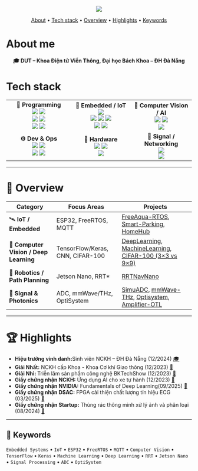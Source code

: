<!-- ====================== HEADER ====================== -->
<p align="center">
  <img src="https://readme-typing-svg.herokuapp.com/?font=Righteous&size=34&center=true&vCenter=true&width=1000&height=70&duration=3000&lines=Hi+There!+👋;+I'm+Ba+Thanh;Electronics+and+Telecommunications+Engineering" />
</p>

<p align="center">
  <a href="#about-me">About</a> •
  <a href="#tech-stack">Tech stack</a> •
  <a href="#overview">Overview</a> •
  <a href="#Highlights">Highlights</a> •
  <a href="#keywords">Keywords</a>
</p>

<!-- ====================== ABOUT ====================== -->
<h1 id="about-me">About me</h1>

<p align="center"><b>🎓 DUT – Khoa Điện tử Viễn Thông, Đại học Bách Khoa – ĐH Đà Nẵng</b></p>

<!-- ====================== TECH STACK ====================== -->
<h1 id="tech-stack">Tech stack</h1>

<table>
  <tr>
    <td align="center" width="300">
      <b>🧠 Programming</b><br/>
      <img src="https://img.shields.io/badge/C++-00599C?style=for-the-badge&logo=cplusplus&logoColor=white" />
      <img src="https://img.shields.io/badge/Python-3776AB?style=for-the-badge&logo=python&logoColor=white" /><br/>
      <img src="https://img.shields.io/badge/MATLAB-%20?style=for-the-badge&logo=mathworks&logoColor=white&labelColor=0076A8&color=FF8C00" />
      <img src="https://img.shields.io/badge/FastAPI-009688?style=for-the-badge&logo=fastapi&logoColor=white" /><br/>
      <img src="https://img.shields.io/badge/Next.js-000000?style=for-the-badge&logo=nextdotjs&logoColor=white" />
      <img src="https://img.shields.io/badge/SQL-4169E1?style=for-the-badge&logo=postgresql&logoColor=white" />
    </td>
    <td align="center" width="300">
      <b>🔩 Embedded / IoT</b><br/>
      <img src="https://img.shields.io/badge/PlatformIO-FF6600?style=for-the-badge&logo=platformio&logoColor=white" /><br/>
      <img src="https://img.shields.io/badge/I2C-555555?style=for-the-badge" />
      <img src="https://img.shields.io/badge/SPI-555555?style=for-the-badge" />
      <img src="https://img.shields.io/badge/UART-555555?style=for-the-badge" /><br/>
      <img src="https://img.shields.io/badge/ESP32-E7352C?style=for-the-badge&logo=espressif&logoColor=white" />
      <img src="https://img.shields.io/badge/MQTT-660066?style=for-the-badge&logo=mqtt&logoColor=white" />
    </td>
    <td align="center" width="300">
      <b>🤖 Computer Vision / AI</b><br/>
      <img src="https://img.shields.io/badge/OpenCV-5C3EE8?style=for-the-badge&logo=opencv&logoColor=white" />
      <img src="https://img.shields.io/badge/TensorFlow-FF6F00?style=for-the-badge&logo=tensorflow&logoColor=white" /><br/>
      <img src="https://img.shields.io/badge/Jetson%20Nano-76B900?style=for-the-badge&logo=nvidia&logoColor=white" />
    </td>
  </tr>
  <tr>
    <td align="center" width="300">
      <b>⚙️ Dev & Ops</b><br/>
      <img src="https://img.shields.io/badge/Git-F05032?style=for-the-badge&logo=git&logoColor=white" />
      <img src="https://img.shields.io/badge/Docker-2496ED?style=for-the-badge&logo=docker&logoColor=white" /><br/>
      <img src="https://img.shields.io/badge/WSL2-0078D6?style=for-the-badge&logo=windows&logoColor=white" />
      <img src="https://img.shields.io/badge/CI%2FCD-1f6feb?style=for-the-badge&logo=githubactions&logoColor=white" />
    </td>
    <td align="center" width="300">
      <b>📐 Hardware</b><br/>
      <img src="https://img.shields.io/badge/Proteus-1E5083?style=for-the-badge" />
      <img src="https://img.shields.io/badge/Altium-A5915F?style=for-the-badge" /><br/>
      <img src="https://img.shields.io/badge/Oscilloscope-0A84FF?style=for-the-badge&logoColor=white&labelColor=000000" />
    </td>
    <td align="center" width="300">
      <b>📡 Signal / Networking</b><br/>
      <img src="https://img.shields.io/badge/OptiSystem-005BAC?style=for-the-badge&logoColor=white" /><br/>
      <img src="https://img.shields.io/badge/Wireshark-1679A7?style=for-the-badge&logo=wireshark&logoColor=white" />
    </td>
  </tr>
</table>

---
<!-- ====================== OVERVIEW ====================== -->
<h1 id="overview">🧩 Overview</h1>

| Category | Focus Areas | Projects |
|-----------|--------------|------------------|
| 🛰️ **IoT / Embedded** | ESP32, FreeRTOS, MQTT | [FreeAqua-RTOS](https://github.com/bathanh0309/FreeAqua-RTOS), [Smart-Parking](https://github.com/bathanh0309/PBL3_Smart_Parking), [HomeHub](https://github.com/bathanh0309/IoT-HomeHub) |
| 🧠 **Computer Vision / Deep Learning** | TensorFlow/Keras, CNN, CIFAR-100 | [DeepLearning](https://github.com/bathanh0309/DeepLearning), [MachineLearning](https://github.com/bathanh0309/MachineLearning), [CIFAR-100 (3×3 vs 9×9)](https://github.com/bathanh0309/DeepLearning) |
| 🤖 **Robotics / Path Planning** | Jetson Nano, RRT* | [RRTNavNano](https://github.com/bathanh0309/RRTNavNano) |
| 📡 **Signal & Photonics** | ADC, mmWave/THz, OptiSystem | [SimuADC](https://github.com/bathanh0309/SimuADC), [mmWave-THz](https://github.com/bathanh0309/mmWave-THz), [Optisystem](https://github.com/bathanh0309/Optisystem), [Amplifier-OTL](https://github.com/bathanh0309/Amplifier-OTL) |

---

<!-- ====================== HIGHLIGHTS ====================== -->
<h1 id="Highlights">🏆 Highlights</h1>

<ul>
  
  <li><b> Hiệu trưởng vinh danh:</b>Sinh viên NCKH – ĐH Đà Nẵng  (12/2024)
    <a href="https://drive.google.com/file/d/1tr2x93TwjTtUAfHl8ggOcIgXE5LCZisv/view?usp=drive_link" target="_blank">🎓</a>
  </li>
  
  <li><b> Giải Nhất:</b> NCKH cấp Khoa - Khoa Cơ khí Giao thông (12/2023) 
    <a href="https://drive.google.com/file/d/1iI_mmLu6SrupykpjnciBaJUs4rW604Rp/view?usp=drive_link" target="_blank">📜</a>
  </li>
  
  <li><b> Giải Nhì: </b> Triễn lãm sản phẩm công nghệ BKTechShow (12/2023)
    <a href="https://drive.google.com/file/d/1Nn8-F5u36uuBbKG1-ddfdwV_-vlJIkSc/view?usp=drive_link" target="_blank">📜</a>
  </li>
  
  <li><b> Giấy chứng nhận NCKH:</b> Ứng dụng AI cho xe tự hành (12/2023)
    <a href="https://drive.google.com/file/d/1NluBnhDf06USY6wm1r2R16zXldbwUppn/view?usp=drive_link" target="_blank">🪪</a>
  </li>
  
  <li><b> Giấy chứng nhận NVIDIA:</b> Fundamentals of Deep Learning(09/2025)
    <a href="https://drive.google.com/file/d/1IS7MKVRLEAUrxG3UAmzJelLf3vWU4Bb1/view?usp=drive_link" target="_blank">🪪</a>
  </li>

  <li><b> Giấy chứng nhận DSAC:</b> FPGA cải thiện chất lượng tín hiệu ECG (03/2025)
    <a href="https://drive.google.com/file/d/1GZvRcehhXUOCUiw5jLp3gS9lZ-kPk8T2/view?usp=drive_link" target="_blank">🪪</a>
  </li>


  <li><b> Giấy chứng nhận Startup:</b> Thùng rác thông minh xử lý ảnh và phân loại (08/2024)
    <a href="https://drive.google.com/file/d/16xMIXrvLCCrfZcEmQYMUcUV3Awe2gYDk/view?usp=drive_link" target="_blank">🪪</a>
  </li>
  
</ul>



---

## 🧾 Keywords
`Embedded Systems` • `IoT` • `ESP32` • `FreeRTOS` • `MQTT` • `Computer Vision` • `TensorFlow` • `Keras` • `Machine Learning` • `Deep Learning` • `RRT` • `Jetson Nano` • `Signal Processing` • `ADC` • `OptiSystem`
